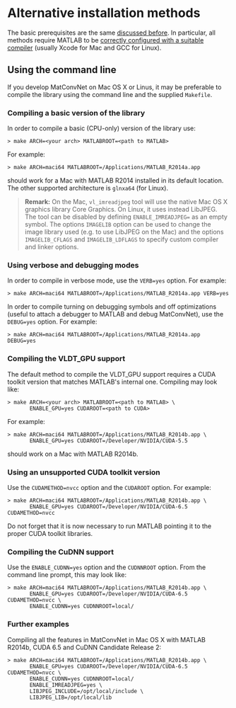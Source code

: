 # Alternative installation methods

The basic prerequisites are the same [discussed before](install). In
particular, all methods require MATLAB to be
[correctly configured with a suitable compiler](http://www.mathworks.com/help/matlab/matlab_external/changing-default-compiler.html)
(usually Xcode for Mac and GCC for Linux).

## Using the command line

If you develop MatConvNet on Mac OS X or Linus, it may be preferable
to compile the library using the command line and the supplied
`Makefile`.

### Compiling a basic version of the library

In order to compile a basic (CPU-only) version of the library use:

    > make ARCH=<your arch> MATLABROOT=<path to MATLAB>

For example:

    > make ARCH=maci64 MATLABROOT=/Applications/MATLAB_R2014a.app

should work for a Mac with MATLAB R2014 installed in its default
location. The other supported architecture is `glnxa64` (for Linux).

> **Remark:** On the Mac, `vl_imreadjpeg` tool will use the native Mac OS X graphics
> library Core Graphics. On Linux, it uses instead LibJPEG.
> The tool can be disabled by defining `ENABLE_IMREADJPEG=` as an empty
> symbol. The options `IMAGELIB` option can be used to change the
> image library used (e.g. to use LibJPEG on the Mac) and the
> options `IMAGELIB_CFLAGS` and `IMAGELIB_LDFLAGS` to specify
> custom compiler and linker options.

### Using verbose and debugging modes

In order to compile in verbose mode, use the `VERB=yes` option. For example:

    > make ARCH=maci64 MATLABROOT=/Applications/MATLAB_R2014a.app VERB=yes

In order to compile turning on debugging symbols and off optimizations
(useful to attach a debugger to MATLAB and debug MatConvNet), use the
`DEBUG=yes` option. For example:

    > make ARCH=maci64 MATLABROOT=/Applications/MATLAB_R2014a.app DEBUG=yes

### Compiling the VLDT_GPU support

The default method to compile the VLDT_GPU support requires a CUDA toolkit
version that matches MATLAB's internal one. Compiling may look like:

    > make ARCH=<your arch> MATLABROOT=<path to MATLAB> \
           ENABLE_GPU=yes CUDAROOT=<path to CUDA>

For example:

    > make ARCH=maci64 MATLABROOT=/Applications/MATLAB_R2014b.app \
           ENABLE_GPU=yes CUDAROOT=/Developer/NVIDIA/CUDA-5.5

should work on a Mac with MATLAB R2014b.

### Using an unsupported CUDA toolkit version

Use the `CUDAMETHOD=nvcc` option and the `CUDAROOT` option. For
example:

    > make ARCH=maci64 MATLABROOT=/Applications/MATLAB_R2014b.app \
           ENABLE_GPU=yes CUDAROOT=/Developer/NVIDIA/CUDA-6.5 CUDAMETHOD=nvcc

Do not forget that it is now necessary to run MATLAB pointing it to
the proper CUDA toolkit libraries.

### Compiling the CuDNN support

Use the `ENABLE_CUDNN=yes` option and the `CUDNNROOT` option. From the
command line prompt, this may look like:

    > make ARCH=maci64 MATLABROOT=/Applications/MATLAB_R2014b.app \
           ENABLE_GPU=yes CUDAROOT=/Developer/NVIDIA/CUDA-6.5 CUDAMETHOD=nvcc \
           ENABLE_CUDNN=yes CUDNNROOT=local/


### Further examples

Compiling all the features in MatConvNet in Mac OS X with MATLAB
R2014b, CUDA 6.5 and CuDNN Candidate Release 2:

    > make ARCH=maci64 MATLABROOT=/Applications/MATLAB_R2014b.app \
           ENABLE_GPU=yes CUDAROOT=/Developer/NVIDIA/CUDA-6.5 CUDAMETHOD=nvcc \
           ENABLE_CUDNN=yes CUDNNROOT=local/
           ENABLE_IMREADJPEG=yes \
           LIBJPEG_INCLUDE=/opt/local/include \
           LIBJPEG_LIB=/opt/local/lib
